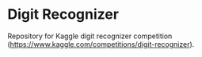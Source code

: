 # Digit Recognizer

Repository for Kaggle digit recognizer competition (https://www.kaggle.com/competitions/digit-recognizer).